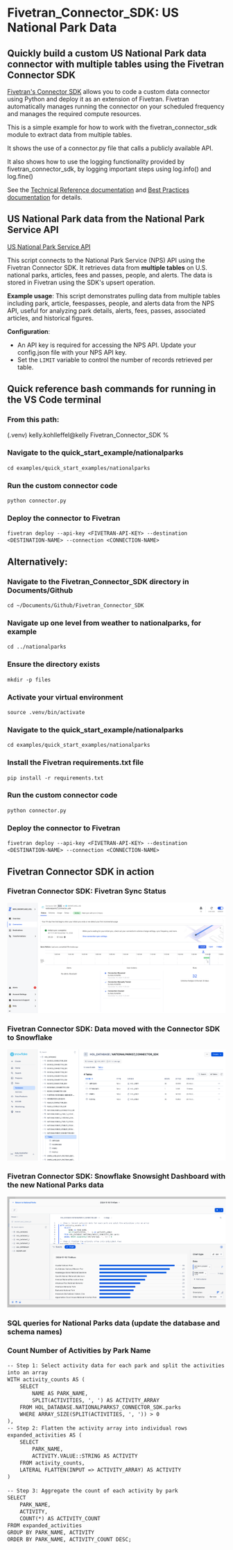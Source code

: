 # Fivetran_Connector_SDK: US National Park Data
 ## Quickly build a custom US National Park data connector with multiple tables using the Fivetran Connector SDK

[Fivetran's Connector SDK](https://fivetran.com/docs/connectors/connector-sdk) allows you to code a custom data connector using Python and deploy it as an extension of Fivetran. Fivetran automatically manages running the connector on your scheduled frequency and manages the required compute resources.

This is a simple example for how to work with the fivetran_connector_sdk module to extract data from multiple tables. 

It shows the use of a connector.py file that calls a publicly available API.

It also shows how to use the logging functionality provided by fivetran_connector_sdk, by logging important steps using log.info() and log.fine()

See the [Technical Reference documentation](https://fivetran.com/docs/connectors/connector-sdk/technical-reference#update) and [Best Practices documentation](https://fivetran.com/docs/connectors/connector-sdk/best-practices) for details.

## US National Park data from the National Park Service API

[US National Park Service API](https://www.nps.gov/subjects/developer/api-documentation.htm)

This script connects to the National Park Service (NPS) API using the Fivetran Connector SDK. It retrieves data from **multiple tables** on U.S. national parks, articles, fees and passes, people, and alerts. The data is stored in Fivetran using the SDK's upsert operation.

**Example usage**: This script demonstrates pulling data from multiple tables including park, article, feespasses, people, and alerts data from the NPS API, useful for analyzing park details, alerts, fees, passes, associated articles, and historical figures.

**Configuration**:
- An API key is required for accessing the NPS API. Update your config.json file with your NPS API key.
- Set the `LIMIT` variable to control the number of records retrieved per table.

## Quick reference bash commands for running in the VS Code terminal

### From this path: 
(.venv) kelly.kohlleffel@kelly Fivetran_Connector_SDK %

### Navigate to the quick_start_example/nationalparks
```
cd examples/quick_start_examples/nationalparks
```
### Run the custom connector code
```
python connector.py
```
### Deploy the connector to Fivetran
```
fivetran deploy --api-key <FIVETRAN-API-KEY> --destination <DESTINATION-NAME> --connection <CONNECTION-NAME>
```
## Alternatively: 

### Navigate to the Fivetran_Connector_SDK directory in Documents/Github
```
cd ~/Documents/Github/Fivetran_Connector_SDK
```
### Navigate up one level from weather to nationalparks, for example
```
cd ../nationalparks
```
### Ensure the directory exists
```
mkdir -p files
```
### Activate your virtual environment
```
source .venv/bin/activate
```
### Navigate to the quick_start_example/nationalparks
```
cd examples/quick_start_examples/nationalparks
```
### Install the Fivetran requirements.txt file
```
pip install -r requirements.txt
```
### Run the custom connector code
```
python connector.py
```
### Deploy the connector to Fivetran
```
fivetran deploy --api-key <FIVETRAN-API-KEY> --destination <DESTINATION-NAME> --connection <CONNECTION-NAME>
```
## Fivetran Connector SDK in action

### Fivetran Connector SDK: Fivetran Sync Status

![Fivetran Sync Status Screenshot](./images/fivetran_syncstatus_nationalparks_connector_sdk.png)

### Fivetran Connector SDK: Data moved with the Connector SDK to Snowflake

![Snowflake Snowsight Data Preview Screenshot](./images/snowflake_snowsight_datapreview_nationalparks_connector_sdk.png)

### Fivetran Connector SDK: Snowflake Snowsight Dashboard with the new National Parks data

![Snowflake Snowsight Dashboard Screenshot](./images/snowflake_snowsight_dashboard_nationalparks_connector_sdk.png)

### SQL queries for National Parks data (update the database and schema names)

### Count Number of Activities by Park Name
```
-- Step 1: Select activity data for each park and split the activities into an array
WITH activity_counts AS (
    SELECT 
        NAME AS PARK_NAME,
        SPLIT(ACTIVITIES, ', ') AS ACTIVITY_ARRAY
    FROM HOL_DATABASE.NATIONALPARKS7_CONNECTOR_SDK.parks
    WHERE ARRAY_SIZE(SPLIT(ACTIVITIES, ', ')) > 0
),
-- Step 2: Flatten the activity array into individual rows
expanded_activities AS (
    SELECT 
        PARK_NAME,
        ACTIVITY.VALUE::STRING AS ACTIVITY
    FROM activity_counts,
    LATERAL FLATTEN(INPUT => ACTIVITY_ARRAY) AS ACTIVITY
)

-- Step 3: Aggregate the count of each activity by park
SELECT 
    PARK_NAME,
    ACTIVITY,
    COUNT(*) AS ACTIVITY_COUNT
FROM expanded_activities
GROUP BY PARK_NAME, ACTIVITY
ORDER BY PARK_NAME, ACTIVITY_COUNT DESC;
```
